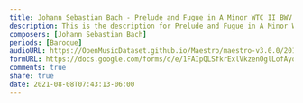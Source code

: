 ```yaml
---
title: Johann Sebastian Bach - Prelude and Fugue in A Minor WTC II BWV 889 (2)
description: This is the description for Prelude and Fugue in A Minor WTC II BWV 889 by Johann Sebastian Bach
composers: [Johann Sebastian Bach]
periods: [Baroque]
audioURL: https://OpenMusicDataset.github.io/Maestro/maestro-v3.0.0/2011/MIDI-Unprocessed_15_R1_2011_MID--AUDIO_R1-D6_07_Track07_wav.midi
formURL: https://docs.google.com/forms/d/e/1FAIpQLSfkrExlVkzenOglLofAyq7ZxDkTlbg-bA28OLnaSOxIiHT0Ow/viewform
comments: true
share: true
date: 2021-08-08T07:43:13-06:00
---
```

